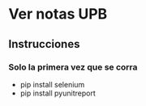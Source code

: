 # Ver notas UPB

## Instrucciones

### Solo la primera vez que se corra

- pip install selenium
- pip install pyunitreport
